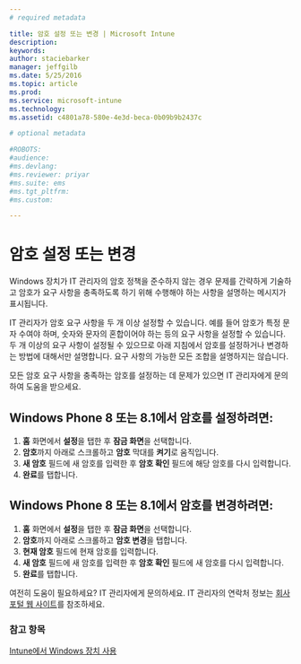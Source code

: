 ```yaml
---
# required metadata

title: 암호 설정 또는 변경 | Microsoft Intune
description:
keywords:
author: staciebarker
manager: jeffgilb
ms.date: 5/25/2016
ms.topic: article
ms.prod:
ms.service: microsoft-intune
ms.technology:
ms.assetid: c4801a78-580e-4e3d-beca-0b09b9b2437c

# optional metadata

#ROBOTS:
#audience:
#ms.devlang:
#ms.reviewer: priyar
#ms.suite: ems
#ms.tgt_pltfrm:
#ms.custom:

---
```


# 암호 설정 또는 변경

Windows 장치가 IT 관리자의 암호 정책을 준수하지 않는 경우 문제를 간략하게 기술하고 암호가 요구 사항을 충족하도록 하기 위해 수행해야 하는 사항을 설명하는 메시지가 표시됩니다.

IT 관리자가 암호 요구 사항을 두 개 이상 설정할 수 있습니다. 예를 들어 암호가 특정 문자 수여야 하며, 숫자와 문자의 혼합이어야 하는 등의 요구 사항을 설정할 수 있습니다. 두 개 이상의 요구 사항이 설정될 수 있으므로 아래 지침에서 암호를 설정하거나 변경하는 방법에 대해서만 설명합니다. 요구 사항의 가능한 모든 조합을 설명하지는 않습니다. 

모든 암호 요구 사항을 충족하는 암호를 설정하는 데 문제가 있으면 IT 관리자에게 문의하여 도움을 받으세요.

## Windows Phone 8 또는 8.1에서 암호를 설정하려면:

1. **홈** 화면에서 **설정**을 탭한 후 **잠금 화면**을 선택합니다.
2. **암호**까지 아래로 스크롤하고 **암호** 막대를 **켜기**로 움직입니다.
3. **새 암호** 필드에 새 암호를 입력한 후 **암호 확인** 필드에 해당 암호를 다시 입력합니다. 
4. **완료**를 탭합니다.

## Windows Phone 8 또는 8.1에서 암호를 변경하려면:

1. **홈** 화면에서 **설정**을 탭한 후 **잠금 화면**을 선택합니다.
2. **암호**까지 아래로 스크롤하고 **암호 변경**을 탭합니다.
3. **현재 암호** 필드에 현재 암호를 입력합니다.
4. **새 암호** 필드에 새 암호를 입력한 후 **암호 확인** 필드에 새 암호를 다시 입력합니다.
4. **완료**를 탭합니다.

여전히 도움이 필요하세요? IT 관리자에게 문의하세요. IT 관리자의 연락처 정보는 [회사 포털 웹 사이트](http://portal.manage.microsoft.com)를 참조하세요.

### 참고 항목
[Intune에서 Windows 장치 사용](using-your-windows-device-with-intune.md)

<!--HONumber=Jun16_HO2-->


